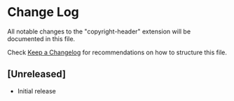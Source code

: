 # Change Log

All notable changes to the "copyright-header" extension will be documented in this file.

Check [Keep a Changelog](http://keepachangelog.com/) for recommendations on how to structure this file.

## [Unreleased]

- Initial release